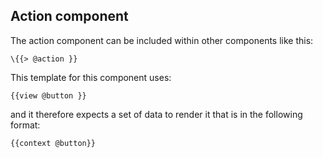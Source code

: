 ## Action component

The action component can be included within other components like this:

```
\{{> @action }}
```

This template for this component uses:

```
{{view @button }}
```

and it therefore expects a set of data to render it that is in the following format:

```
{{context @button}}
```
